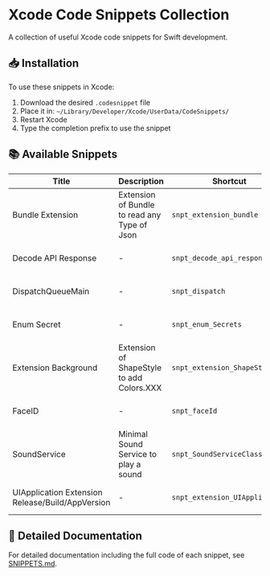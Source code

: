 # Xcode Code Snippets Collection

A collection of useful Xcode code snippets for Swift development.

## 📥 Installation

To use these snippets in Xcode:

1. Download the desired `.codesnippet` file
2. Place it in: `~/Library/Developer/Xcode/UserData/CodeSnippets/`
3. Restart Xcode
4. Type the completion prefix to use the snippet

## 📚 Available Snippets

| Title | Description | Shortcut | Language | File |
|-------|-------------|----------|----------|------|
| Bundle Extension | Extension of Bundle to read any Type of Json | `snpt_extension_bundle` | Swift | [Link](./ A3B3B53F-DEAD-4561-803F-E3812463D56C.codesnippet) |
| Decode API Response | - | `snpt_decode_api_response` | Swift | [Link](./ 5CD2A3FB-7704-4990-BF23-520F96320D35.codesnippet) |
| DispatchQueueMain | - | `snpt_dispatch` | Swift | [Link](./ 6705E353-8DDE-4CFF-862F-2217E007C3E2.codesnippet) |
| Enum Secret | - | `snpt_enum_Secrets` | Swift | [Link](./ D6CF1BC6-F8A8-4ABB-A2C1-12580FD6B8BB.codesnippet) |
| Extension Background | Extension of ShapeStyle to add Colors.XXX | `snpt_extension_ShapeStyle` | Swift | [Link](./ F39F3299-917E-4648-B010-3EF0DA654917.codesnippet) |
| FaceID | - | `snpt_faceId` | Swift | [Link](./ 73075DBD-86B2-4B13-ADE1-79DE0588CB57.codesnippet) |
| SoundService | Minimal Sound Service to play a sound | `snpt_SoundServiceClass` | Swift | [Link](./ A0089549-F507-4B5F-8AD0-2202470F1AD3.codesnippet) |
| UIApplication Extension Release/Build/AppVersion | - | `snpt_extension_UIApplication` | Swift | [Link](./ 215DBE1D-A542-4919-B1A4-1BCE3C4F6292.codesnippet) |


## 📖 Detailed Documentation

For detailed documentation including the full code of each snippet, see [SNIPPETS.md](./SNIPPETS.md).
